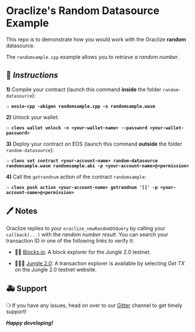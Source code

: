 # Oraclize's Random Datasource Example

This repo is to demonstrate how you would work with the Oraclize **random** datasource.

The `randomsample.cpp` example allows you to *retrieve a random number*.

## :page_with_curl: *Instructions*

**1)** Compile your contract (launch this command **inside** the folder `random-datasource`):

**`❍ eosio-cpp -abigen randomsample.cpp -o randomsample.wasm`**

**2)** Unlock your wallet:

**`❍ cleos wallet unlock -n <your-wallet-name> --password <your-wallet-password>`**

**3)** Deploy your contract on EOS (launch this command **outside** the folder `random-datasource`):

**`❍ cleos set contract <your-account-name> random-datasource randomsample.wasm randomsample.abi -p <your-account-name>@<permission>`**

**4)** Call the `getrandnum` action of the contract `randomsample`:

**`❍ cleos push action <your-account-name> getrandnum '[]' -p <your-account-name>@<permission>`**

## :pen: Notes

Oraclize replies to your `oraclize_newRandomDSQuery` by calling your `callback(...)` with the *random number result*.
You can search your transaction ID in one of the following links to verify it:

* :mag_right::ledger: [Blocks.io](https://jungle.bloks.io/): A block explorer for the Jungle 2.0 testnet.

* :palm_tree::lion::palm_tree: [Jungle 2.0](https://monitor.jungletestnet.io/#home): A transaction explorer is available by selecting *Get TX* on the Jungle 2.0 testnet website.

## :ambulance: Support

❍  If you have any issues, head on over to our [Gitter](https://gitter.im/oraclize/eos-api) channel to get timely support!

***Happy developing!***

